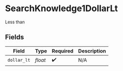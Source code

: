 # SearchKnowledge1DollarLt

Less than


## Fields

| Field              | Type               | Required           | Description        |
| ------------------ | ------------------ | ------------------ | ------------------ |
| `dollar_lt`        | *float*            | :heavy_check_mark: | N/A                |